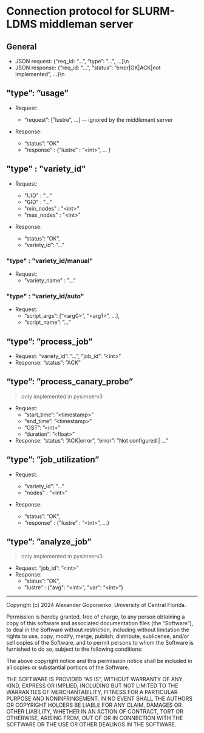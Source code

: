 Connection protocol for SLURM-LDMS middleman server
===================================================

General
--------------------------------

* JSON request:  {“req_id: “...”, “type”: ”...”, ...}\n
* JSON response: {“req_id: “...”, “status”: ”error|OK|ACK|not implemented”, ...}\n

"type”: ”usage”
--------------------------------

* Request: 
  - “request”: [”lustre”, ...] -- ignored by the middlemant server

* Response: 
  - “status”: ”OK”
  - “response” : {”lustre” : “\<int>”, ... }
  
"type" : "variety_id"
--------------------------------

* Request:
  - "UID" : "..."
  - "GID" : "..."
  - "min_nodes" : "\<int>"
  - "max_nodes" : "\<int>"
  
* Response: 
  - “status”: ”OK”, 
  - “variety_id”: ”...”

### "type" : "variety_id/manual"

* Request:
  - "variety_name" : "..."

### "type" : "variety_id/auto"

* Request: 
  - “script_args”: [“\<arg0>”, “\<arg1>”, ...], 
  - “script_name”: ”...”


“type”: ”process_job”
--------------------------------

* Request: “variety_id”: ”...”, “job_id”: ”\<int>”
* Response: “status”: ”ACK”


“type”: ”process_canary_probe”
--------------------------------
> only implemented in pysimserv3

* Request: 
  - “start_time”: ”\<timestamp>” 
  - “end_time”: ”\<timestamp>”
  - “OST”: ”\<int>”
  - “duration”: ”\<float>”
* Response: “status”: ”ACK|error”, ”error”: ”Not configured | ...”

“type”: ”job_utilization”
--------------------------------

* Request: 
  - “variety_id”: ”...”
  - "nodes" : "\<int>"
  
* Response: 
  - “status”: ”OK”, 
  - “response” : {”lustre” : “\<int>”, ...}


“type”: ”analyze_job”
--------------------------------
> only implemented in pysimserv3

* Request: “job_id”: ”\<int>”
* Response:
  - “status”: ”OK”, 
  - ”lustre” : {"avg": “\<int>”, "var": “\<int>”}


------
 Copyright (c) 2024 Alexander Goponenko. University of Central Florida.
 
 Permission is hereby granted, free of charge, to any person obtaining
 a copy of this software and associated documentation files (the
 “Software”), to deal in the Software without restriction, including
 without limitation the rights to use, copy, modify, merge, publish,
 distribute, sublicense, and/or sell copies of the Software, and
 to permit persons to whom the Software is furnished to do so,
 subject to the following conditions:
 
 The above copyright notice and this permission notice shall be
 included in all copies or substantial portions of the Software.
 
 THE SOFTWARE IS PROVIDED “AS IS”, WITHOUT WARRANTY OF ANY KIND,
 EXPRESS OR IMPLIED, INCLUDING BUT NOT LIMITED TO THE WARRANTIES
 OF MERCHANTABILITY, FITNESS FOR A PARTICULAR PURPOSE AND NONINFRINGEMENT.
 IN NO EVENT SHALL THE AUTHORS OR COPYRIGHT HOLDERS BE LIABLE
 FOR ANY CLAIM, DAMAGES OR OTHER LIABILITY, WHETHER IN AN ACTION
 OF CONTRACT, TORT OR OTHERWISE, ARISING FROM, OUT OF OR IN CONNECTION
 WITH THE SOFTWARE OR THE USE OR OTHER DEALINGS IN THE SOFTWARE.
